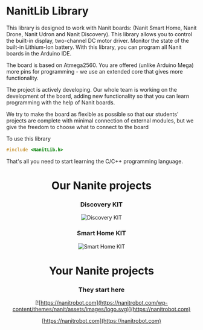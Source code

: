 # NanitLib Library

This library is designed to work with Nanit boards: (Nanit Smart Home, Nanit Drone, Nanit Udron and Nanit Discovery). This library allows you to control the built-in display, two-channel DC motor driver. Monitor the state of the built-in Lithium-Ion battery.
With this library, you can program all Nanit boards in the Arduino IDE.

The board is based on Atmega2560. You are offered (unlike Arduino Mega) more pins for programming - we use an extended core that gives more functionality.

The project is actively developing. Our whole team is working on the development of the board, adding new functionality so that you can learn programming with the help of Nanit boards.

We try to make the board as flexible as possible so that our students' projects are complete with minimal connection of external modules, but we give the freedom to choose what to connect to the board


To use this library

```cpp
#include <NanitLib.h>
```

That's all you need to start learning the C/C++ programming language.


<center>

# Our Nanite projects

### Discovery KIT

![Discovery KIT](https://nanitrobot.com/wp-content/uploads/2023/06/Frame-63-1.jpg)


### Smart Home KIT

![Smart Home KIT](https://nanitrobot.com/wp-content/uploads/2023/06/Frame-66-1.jpg)

# Your Nanite projects

### They start here

[![https://nanitrobot.com](https://nanitrobot.com/wp-content/themes/nanit/assets/images/logo.svg)](https://nanitrobot.com)

[https://nanitrobot.com](https://nanitrobot.com)
</center>



